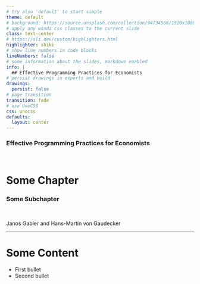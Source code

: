 ```yaml
---
# try also 'default' to start simple
theme: default
# background: https://source.unsplash.com/collection/94734566/1920x1080
# apply any windi css classes to the current slide
class: text-center
# https://sli.dev/custom/highlighters.html
highlighter: shiki
# show line numbers in code blocks
lineNumbers: false
# some information about the slides, markdown enabled
info: |
  ## Effective Programming Practices for Economists
# persist drawings in exports and build
drawings:
  persist: false
# page transition
transition: fade
# use UnoCSS
css: unocss
defaults:
  layout: center
---
```


### Effective Programming Practices for Economists

<br>

# Some Chapter

### Some Subchapter

<br>


Janoś Gabler and Hans-Martin von Gaudecker

---

# Some Content

- First bullet
- Second bullet

